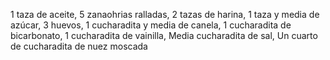 1 taza de aceite, 5 zanaohrias ralladas, 2 tazas de harina, 1 taza y media de azúcar, 3 huevos, 1 cucharadita y media de canela, 1 cucharadita de bicarbonato, 1 cucharadita de vainilla, Media cucharadita de sal, Un cuarto de cucharadita de nuez moscada